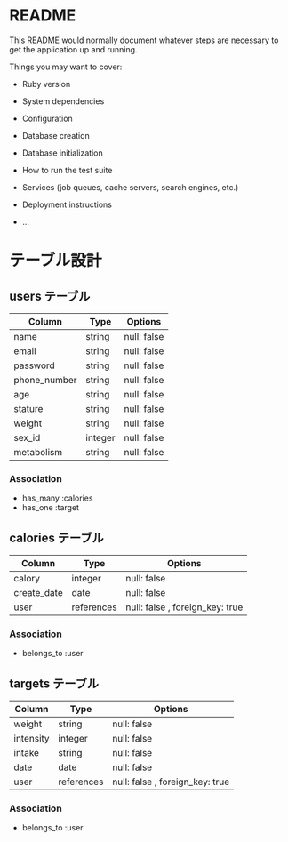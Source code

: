 # README

This README would normally document whatever steps are necessary to get the
application up and running.

Things you may want to cover:

* Ruby version

* System dependencies

* Configuration

* Database creation

* Database initialization

* How to run the test suite

* Services (job queues, cache servers, search engines, etc.)

* Deployment instructions

* ...


# テーブル設計

## users テーブル

| Column   | Type   | Options     |
| -------- | ------ | ----------- |
| name     | string | null: false |
| email    | string | null: false |
| password | string | null: false |
| phone_number| string | null: false |
| age       | string | null: false |
| stature   | string | null: false |
| weight   | string | null: false |
| sex_id   | integer | null: false |
| metabolism   | string | null: false |

### Association

- has_many :calories
- has_one :target

## calories テーブル

| Column   | Type   | Options     |
| -------- | ------ | ----------- |
| calory   | integer | null: false |
| create_date   | date | null: false |
| user     | references | null: false , foreign_key: true|


### Association

- belongs_to :user

## targets テーブル

| Column   | Type   | Options     |
| -------- | ------ | ----------- |
| weight   | string | null: false |
| intensity   | integer | null: false |
| intake   | string | null: false |
| date | date | null: false |
| user     | references | null: false , foreign_key: true|


### Association

- belongs_to :user
